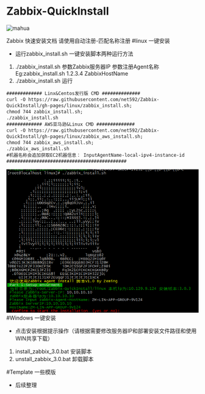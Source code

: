 # Zabbix-QuickInstall
![mahua](http://lachlanmiskin.com/blog/wp-content/uploads/2014/07/zabbix_logo_500x131.png)

Zabbix 快速安装文档
请使用自动注册-匹配名称注册
#linux 一键安装
* 运行zabbix_install.sh 一键安装脚本两种运行方法
1. ./zabbix_install.sh 参数Zabbix服务器IP 参数注册Agent名称 Eg:zabbix_install.sh 1.2.3.4 ZabbixHostName
2. ./zabbix_install.sh 运行

```
############# Linx&Centos发行版 CMD ##############
curl -O https://raw.githubusercontent.com/net592/Zabbix-QuickInstall/gh-pages/linux/zabbix_install.sh;
chmod 744 zabbix_install.sh;
./zabbix_install.sh
############# AWS亚马逊&Linux CMD ##############
curl -O https://raw.githubusercontent.com/net592/Zabbix-QuickInstall/gh-pages/linux/zabbix_aws_install.sh;
chmod 744 zabbix_aws_install.sh;
./zabbix_aws_install.sh
#机器名称会追加获取EC2机器信息： InputAgentName-local-ipv4-instance-id
############################################
```
![mahua](images/linux_setup.png)
#Windows 一键安装
* 点击安装根据提示操作（请根据需要修改服务器IP和部署安装文件路径和使用WIN共享下载）

1. install_zabbix_3.0.bat  安装脚本
2. unstall_zabbix_3.0.bat  卸载脚本

#Template 一些模版
* 后续整理
